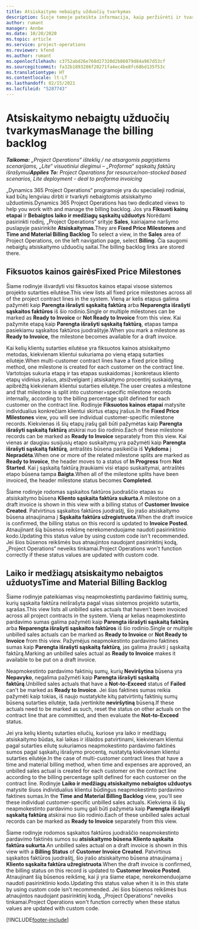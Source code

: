 ```yaml
---
title: Atsiskaitymo nebaigtų užduočių tvarkymas
description: Šioje temoje pateikta informacija, kaip peržiūrėti ir tvarkyti atsiskaitymo nebaigtas užduotis naudojant „Project Operations“.
author: rumant
manager: Annbe
ms.date: 10/20/2020
ms.topic: article
ms.service: project-operations
ms.reviewer: kfend
ms.author: rumant
ms.openlocfilehash: c3752abd26e760d27320d2b86079d84a967d53cf
ms.sourcegitcommit: fa32b1893286f20271fa4ec4be8fc68bd135f53c
ms.translationtype: HT
ms.contentlocale: lt-LT
ms.lasthandoff: 02/15/2021
ms.locfileid: "5287743"
---
```

# <a name="manage-the-billing-backlog"></a><span data-ttu-id="0f415-103">Atsiskaitymo nebaigtų užduočių tvarkymas</span><span class="sxs-lookup"><span data-stu-id="0f415-103">Manage the billing backlog</span></span>

<span data-ttu-id="0f415-104">_**Taikoma:** „Project Operations“ išteklių / ne atsargomis pagrįstiems scenarijams, „Lite“ visuotiniui diegimui – „Proforma“ sąskaitų faktūrų išrašymui_</span><span class="sxs-lookup"><span data-stu-id="0f415-104">_**Applies To:** Project Operations for resource/non-stocked based scenarios, Lite deployment - deal to proforma invoicing_</span></span>

<span data-ttu-id="0f415-105">„Dynamics 365 Project Operations“ programoje yra du specialieji rodiniai, kad būtų lengviau dirbti ir tvarkyti nebaigtomis atsiskaitymo užduotimis.</span><span class="sxs-lookup"><span data-stu-id="0f415-105">Dynamics 365 Project Operations has two dedicated views to help you work with and manage the billing backlog.</span></span> <span data-ttu-id="0f415-106">Jos yra **Fiksuoti kainų etapai** ir **Bebaigtos laiko ir medžiagų sąskaitų užduotys** Norėdami pasirinkti rodinį, „Project Operations“ srityje **Sales**, kairiajame naršymo puslapyje pasirinkite **Atsiskaitymas**.</span><span class="sxs-lookup"><span data-stu-id="0f415-106">They are **Fixed Price Milestones** and **Time and Material Billing Backlog** To select a view, in the **Sales** area of Project Operations, on the left navigation page, select **Billing**.</span></span> <span data-ttu-id="0f415-107">Čia saugomi nebaigtų atsiskaitymo užduočių saitai.</span><span class="sxs-lookup"><span data-stu-id="0f415-107">The billing backlog links are stored there.</span></span>

## <a name="fixed-price-milestones"></a><span data-ttu-id="0f415-108">Fiksuotos kainos gairės</span><span class="sxs-lookup"><span data-stu-id="0f415-108">Fixed Price Milestones</span></span>

<span data-ttu-id="0f415-109">Šiame rodinyje išvardyti visi fiksuotos kainos etapai visose sistemos projekto sutarties eilutėse.</span><span class="sxs-lookup"><span data-stu-id="0f415-109">This view lists all fixed price milestones across all of the project contract lines in the system.</span></span> <span data-ttu-id="0f415-110">Vieną ar kelis etapus galima pažymėti kaip **Parengta išrašyti sąskaitą faktūrą** arba **Neparengta išrašyti sąskaitos faktūros** iš šio rodinio.</span><span class="sxs-lookup"><span data-stu-id="0f415-110">Single or multiple milestones can be marked as **Ready to Invoice** or **Not Ready to Invoice** from this view.</span></span> <span data-ttu-id="0f415-111">Kai pažymite etapą kaip **Parengta išrašyti sąskaitą faktūrą**, etapas tampa pasiekiamu sąskaitos faktūros juodraštyje.</span><span class="sxs-lookup"><span data-stu-id="0f415-111">When you mark a milestone as **Ready to Invoice**, the milestone becomes available for a draft invoice.</span></span>

<span data-ttu-id="0f415-112">Kai kelių klientų sutarties eilutėse yra fiksuotos kainos atsiskaitymo metodas, kiekvienam klientui sukuriama po vieną etapą sutarties eilutėje.</span><span class="sxs-lookup"><span data-stu-id="0f415-112">When multi-customer contract lines have a fixed price billing method, one milestone is created for each customer on the contract line.</span></span> <span data-ttu-id="0f415-113">Vartotojas sukuria etapą ir tas etapas suskaidomas į konkretaus kliento etapų vidinius įrašus, atsižvelgiant į atsiskaitymo procentinį suskaidymą, apibrėžtą kiekvienam klientui sutarties eilutėje.</span><span class="sxs-lookup"><span data-stu-id="0f415-113">The user creates a milestone and that milestone is split into customer=specific milestone records internally, according to the billing percentage split defined for each customer on the contract line.</span></span> <span data-ttu-id="0f415-114">Rodinyje **Fiksuotos kainos etapai** matysite individualius konkrečiam klientui skirtus etapų įrašus.</span><span class="sxs-lookup"><span data-stu-id="0f415-114">In the **Fixed Price Milestones** view, you will see individual customer-specific milestone records.</span></span> <span data-ttu-id="0f415-115">Kiekvienas iš šių etapų įrašų gali būti pažymėtas kaip **Parengta išrašyti sąskaitą faktūrą** atskirai nuo šio rodinio.</span><span class="sxs-lookup"><span data-stu-id="0f415-115">Each of these milestone records can be marked as **Ready to Invoice** separately from this view.</span></span> <span data-ttu-id="0f415-116">Kai vienas ar daugiau susijusių etapo suskaitymų yra pažymėti kaip **Parengta išrašyti sąskaitą faktūrą**, antraštės būsena pasikeičia iš **Vykdoma** į **Nepradėta**.</span><span class="sxs-lookup"><span data-stu-id="0f415-116">When one or more of the related milestone splits are marked as **Ready to Invoice**, the header moves to a status of **In Progress** from **Not Started**.</span></span> <span data-ttu-id="0f415-117">Kai į sąskaitą faktūrą įtraukiami visi etapo suskaitymai, antraštės etapo būsena tampa **Baigta**.</span><span class="sxs-lookup"><span data-stu-id="0f415-117">When all of the milestone splits have been invoiced, the header milestone status becomes **Completed**.</span></span>

<span data-ttu-id="0f415-118">Šiame rodinyje rodomas sąskaitos faktūros juodraščio etapas su atsiskaitymo būsena **Kliento sąskaita faktūra sukurta**.</span><span class="sxs-lookup"><span data-stu-id="0f415-118">A milestone on a draft invoice is shown in this view with a billing status of **Customer Invoice Created**.</span></span> <span data-ttu-id="0f415-119">Patvirtinus sąskaitos faktūros juodraštį, šio įrašo atsiskaitymo būsena atnaujinama į **Sąskaita faktūra užregistruota**.</span><span class="sxs-lookup"><span data-stu-id="0f415-119">When the draft invoice is confirmed, the billing status on this record is updated to **Invoice Posted**.</span></span> <span data-ttu-id="0f415-120">Atnaujinant šią būsenos reikšmę nerekomenduojame naudoti pasirinktinio kodo.</span><span class="sxs-lookup"><span data-stu-id="0f415-120">Updating this status value by using custom code isn't recommended.</span></span> <span data-ttu-id="0f415-121">Jei šios būsenos reikšmės bus atnaujintos naudojant pasirinktinį kodą, „Project Operations“ neveiks tinkamai.</span><span class="sxs-lookup"><span data-stu-id="0f415-121">Project Operations won't function correctly if these status values are updated with custom code.</span></span>

## <a name="time-and-material-billing-backlog"></a><span data-ttu-id="0f415-122">Laiko ir medžiagų atsiskaitymo nebaigtos užduotys</span><span class="sxs-lookup"><span data-stu-id="0f415-122">Time and Material Billing Backlog</span></span>

<span data-ttu-id="0f415-123">Šiame rodinyje pateikiamas visų neapmokestintų pardavimo faktinių sumų, kurių sąskaita faktūra neišrašyta pagal visas sistemos projekto sutartis, sąrašas.</span><span class="sxs-lookup"><span data-stu-id="0f415-123">This view lists all unbilled sales actuals that haven't been invoiced across all project contracts in the system.</span></span> <span data-ttu-id="0f415-124">Vieną ar kelias neapmokestinto pardavimo sumas galima pažymėti kaip **Parengta išrašyti sąskaitą faktūrą** arba **Neparengta išrašyti sąskaitos faktūros** iš šio rodinio.</span><span class="sxs-lookup"><span data-stu-id="0f415-124">Single or multiple unbilled sales actuals can be marked as **Ready to Invoice** or **Not Ready to Invoice** from this view.</span></span> <span data-ttu-id="0f415-125">Pažymėjus neapmokestinto pardavimo faktines sumas kaip **Parengta išrašyti sąskaitą faktūrą**, jas galima įtraukti į sąskaitą faktūrą.</span><span class="sxs-lookup"><span data-stu-id="0f415-125">Marking an unbilled sales actual as **Ready to Invoice** makes it available to be put on a draft invoice.</span></span>

<span data-ttu-id="0f415-126">Neapmokestinto pardavimo faktinių sumų, kurių **Neviršytina** būsena yra **Nepavyko**, negalima pažymėti kaip **Parengta išrašyti sąskaitą faktūrą**.</span><span class="sxs-lookup"><span data-stu-id="0f415-126">Unbilled sales actuals that have a **Not-to-Exceed** status of **Failed** can't be marked as **Ready to Invoice**.</span></span> <span data-ttu-id="0f415-127">Jei šias faktines sumas reikia pažymėti kaip tokias, iš naujo nustatykite kitų patvirtintų faktinių sumų būseną sutarties eilutėje, tada įvertinkite **neviršytiną** būseną.</span><span class="sxs-lookup"><span data-stu-id="0f415-127">If these actuals need to be marked as such, reset the status on other actuals on the contract line that are committed, and then evaluate the **Not-to-Exceed** status.</span></span>

<span data-ttu-id="0f415-128">Jei yra kelių klientų sutarties eilučių, kuriose yra laiko ir medžiagų atsiskaitymo būdas, kai laikas ir išlaidos patvirtinami, kiekvienam klientui pagal sutarties eilutę sukuriamos neapmokestinto pardavimo faktinės sumos pagal sąskaitų išrašymo procentą, nustatytą kiekvienam klientui sutarties eilutėje.</span><span class="sxs-lookup"><span data-stu-id="0f415-128">In the case of multi-customer contract lines that have a time and material billing method, when time and expenses are approved, an unbilled sales actual is created for each customer on the contract line according to the billing percentage split defined for each customer on the contract line.</span></span> <span data-ttu-id="0f415-129">Rodinyje **Laiko ir medžiagų atsiskaitymo nebaigtos užduotys** matysite šiuos individualius klientui būdingus neapmokestinto pardavimo faktines sumas.</span><span class="sxs-lookup"><span data-stu-id="0f415-129">In the **Time and Material Billing Backlog** view, you'll see these individual customer-specific unbilled sales actuals.</span></span> <span data-ttu-id="0f415-130">Kiekviena iš šių neapmokestinto pardavimo sumų gali būti pažymėta kaip **Parengta išrašyti sąskaitą faktūrą** atskirai nuo šio rodinio.</span><span class="sxs-lookup"><span data-stu-id="0f415-130">Each of these unbilled sales actual records can be marked as **Ready to Invoice** separately from this view.</span></span>

<span data-ttu-id="0f415-131">Šiame rodinyje rodomos sąskaitos faktūros juodraščio neapmokestinto pardavimo faktinės sumos su **atsiskaitymo būsena** **Kliento sąskaita faktūra sukurta**.</span><span class="sxs-lookup"><span data-stu-id="0f415-131">An unbilled sales actual on a draft invoice is shown in this view with a **Billing Status** of **Customer Invoice Created**.</span></span> <span data-ttu-id="0f415-132">Patvirtinus sąskaitos faktūros juodraštį, šio įrašo atsiskaitymo būsena atnaujinama į **Kliento sąskaita faktūra užregistruota**.</span><span class="sxs-lookup"><span data-stu-id="0f415-132">When the draft invoice is confirmed, the billing status on this record is updated to **Customer Invoice Posted**.</span></span> <span data-ttu-id="0f415-133">Atnaujinant šią būsenos reikšmę, kai ji yra šiame etape, nerekomenduojame naudoti pasirinktinio kodo.</span><span class="sxs-lookup"><span data-stu-id="0f415-133">Updating this status value when it is in this state by using custom code isn't recommended.</span></span> <span data-ttu-id="0f415-134">Jei šios būsenos reikšmės bus atnaujintos naudojant pasirinktinį kodą, „Project Operations“ neveiks tinkamai.</span><span class="sxs-lookup"><span data-stu-id="0f415-134">Project Operations won't function correctly when these status values are updated with custom code.</span></span>


[!INCLUDE[footer-include](../includes/footer-banner.md)]